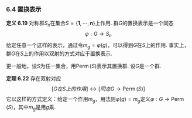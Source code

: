 

### 6.4 置换表示

**定义 6.19**	对称群$S_n$在集合$S=\{\mathbf{1}, \cdots, \boldsymbol{n}\}$上作用. 群$G$的置换表示是一个同态
$$
\varphi : G \longrightarrow S_{n}
$$
给定任意一个这样的表示，通过令$m_g = \varphi(g)$，可以得到$G$在$S$上的作用. 事实上，群$G$在$S$上的作用以双射的方式对应于置换表示.



更一般地，设$S$为任一集合，用$\operatorname{Perm}(S)$表示其置换群. 设$G$是一个群.

**定理 6.22**	存在双射对应
$$
[G在S上的作用] \leftrightarrow [同态G \to \operatorname{Perm}(S)]
$$
它以这样的方式定义：给定一个作用$m_g$，用法则$\varphi(g) = m_g$定义$\varphi:G \to \operatorname{Perm}(S)$，其中$m_g$是用$g$乘.

















